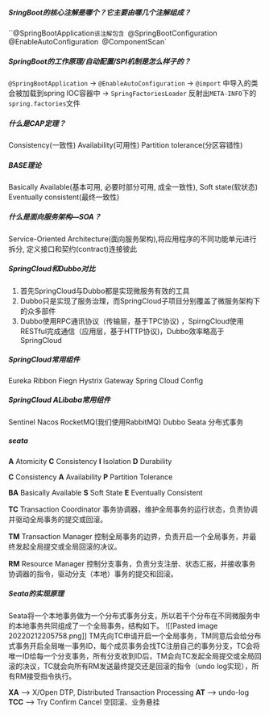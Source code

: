 ##### SringBoot的核心注解是哪个？它主要由哪几个注解组成？
``@SpringBootApplication`
该注解包含 
`@SpringBootConfiguration`
`@EnableAutoConfiguration`
`@ComponentScan`

##### SpringBoot的工作原理/自动配置/SPI机制是怎么样子的？
`@SpringBootApplication`  -> `@EnableAutoConfiguration` -> `@import` 中导入的类会被加载到spring IOC容器中 ->  `SpringFactoriesLoader` 反射出`META-INFO`下的`spring.factories`文件


#####   什么是CAP定理？
Consistency(一致性)
Availability(可用性)
Partition tolerance(分区容错性)

##### BASE理论
Basically Available(基本可用, 必要时部分可用, 成全一致性),
Soft state(软状态)
Eventually consistent(最终一致性)

##### 什么是面向服务架构—SOA？
Service-Oriented Architecture(面向服务架构),将应用程序的不同功能单元进行拆分, 定义接口和契约(contract)连接彼此

#####  SpringCloud和Dubbo对比
1. 首先SpringCloud与Dubbo都是实现微服务有效的工具
2. Dubbo只是实现了服务治理，而SpringCloud子项目分别覆盖了微服务架构下的众多部件
3. Dubbo使用RPC通讯协议（传输层，基于TPC协议) ，SpirngCloud使用RESTful完成通信（应用层，基于HTTP协议)，Dubbo效率略高于SpringCloud

##### SpringCloud常用组件
Eureka
Ribbon Fiegn
Hystrix
Gateway
Spring Cloud Config

##### SpringCloud ALibaba常用组件
Sentinel
Nacos
RocketMQ(我们使用RabbitMQ)
Dubbo
Seata 分布式事务


##### seata
**A** Atomicity
**C**	Consistency
**I**	 Isolation
**D**  Durability

**C**	Consistency
**A**	Availability
**P**	Partition Tolerance

**BA**	Basically Available
**S**	 Soft State
**E**	 Eventually Consistent

**TC**		Transaction Coordinator
事务协调器，维护全局事务的运行状态，负责协调并驱动全局事务的提交或回滚。

**TM**		Transaction Manager
控制全局事务的边界，负责开启一个全局事务，并最终发起全局提交或全局回滚的决议。

**RM**		Resource Manager
控制分支事务，负责分支注册、状态汇报，并接收事务协调器的指令，驱动分支（本地）事务的提交和回滚。
##### Seata的实现原理
Seata将一个本地事务做为一个分布式事务分支，所以若干个分布在不同微服务中的本地事务共同组成了一个全局事务，结构如下。
![[Pasted image 20220212205758.png]]
TM先向TC申请开启一个全局事务，TM同意后会给分布式事务开启全局唯一事务ID，每个成员事务会找TC注册自己的事务分支，TC会将唯一ID给每一个分支事务，所有分支收到ID后，TM会向TC发起全局提交或全局回滚的决议，TC就会向所有RM发送最终提交还是回滚的指令（undo log实现），所有RM接受指令执行。


**XA**   -->  X/Open DTP, Distributed Transaction Processing
**AT**	 -->  undo-log
**TCC** -->  Try Confirm Cancel
空回滚、业务悬挂

